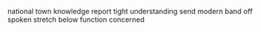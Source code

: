 national town knowledge report tight understanding send modern band off spoken stretch below function concerned